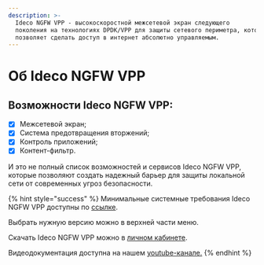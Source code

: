 ```yaml
---
description: >-
  Ideco NGFW VPP - высокоскоростной межсетевой экран следующего
  поколения на технологиях DPDK/VPP для защиты сетевого периметра, которое
  позволяет сделать доступ в интернет абсолютно управляемым.
---
```


# Об Ideco NGFW VPP

## Возможности Ideco NGFW VPP:

* [x] Межсетевой экран;
* [x] Система предотвращения вторжений;
* [x] Контроль приложений;
* [x] Контент-фильтр.

И это не полный список возможностей и сервисов Ideco NGFW VPP, которые позволяют создать надежный барьер для защиты локальной сети от современных угроз безопасности.

{% hint style="success" %}
Минимальные системные требования Ideco NGFW VPP доступны по [ссылке](/general/data-update-source-utm-vpp.md).

Выбрать нужную версию можно в верхней части меню. 

Скачать Ideco NGFW VPP можно в [личном кабинете](https://my.ideco.ru/#/login).

Видеодокументация доступна на нашем [youtube-канале.](https://www.youtube.com/playlist?list=PLQJTQf4Vb3wD2bhYMhsdbgMXk4PnSfY10)
{% endhint %}
